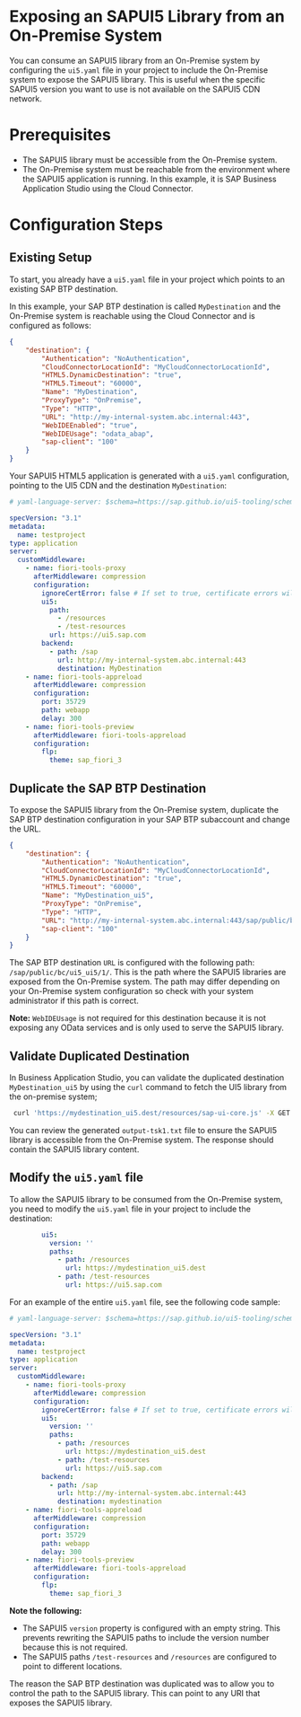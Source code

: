 # Exposing an SAPUI5 Library from an On-Premise System

You can consume an SAPUI5 library from an On-Premise system by configuring the `ui5.yaml` file in your project to include the On-Premise system to expose the SAPUI5 library. This is useful when the specific SAPUI5 version you want to use is not available on the SAPUI5 CDN network. 


# Prerequisites
- The SAPUI5 library must be accessible from the On-Premise system.
- The On-Premise system must be reachable from the environment where the SAPUI5 application is running. In this example, it is SAP Business Application Studio using the Cloud Connector.

# Configuration Steps

## Existing Setup

To start, you already have a `ui5.yaml` file in your project which points to an existing SAP BTP destination.

In this example, your SAP BTP destination is called `MyDestination` and the On-Premise system is reachable using the Cloud Connector and is configured as follows:

```JSON
{
    "destination": {
        "Authentication": "NoAuthentication",
        "CloudConnectorLocationId": "MyCloudConnectorLocationId",
        "HTML5.DynamicDestination": "true",
        "HTML5.Timeout": "60000",
        "Name": "MyDestination",
        "ProxyType": "OnPremise",
        "Type": "HTTP",
        "URL": "http://my-internal-system.abc.internal:443",
        "WebIDEEnabled": "true",
        "WebIDEUsage": "odata_abap",
        "sap-client": "100"
    }
}
```

Your SAPUI5 HTML5 application is generated with a `ui5.yaml` configuration, pointing to the UI5 CDN and the destination `MyDestination`:

```yaml
# yaml-language-server: $schema=https://sap.github.io/ui5-tooling/schema/ui5.yaml.json

specVersion: "3.1"
metadata:
  name: testproject
type: application
server:
  customMiddleware:
    - name: fiori-tools-proxy
      afterMiddleware: compression
      configuration:
        ignoreCertError: false # If set to true, certificate errors will be ignored and self-signed certificates will be accepted.
        ui5:
          path:
            - /resources
            - /test-resources
          url: https://ui5.sap.com           
        backend:
          - path: /sap
            url: http://my-internal-system.abc.internal:443
            destination: MyDestination
    - name: fiori-tools-appreload
      afterMiddleware: compression
      configuration:
        port: 35729
        path: webapp
        delay: 300
    - name: fiori-tools-preview
      afterMiddleware: fiori-tools-appreload
      configuration:
        flp:
          theme: sap_fiori_3
```

## Duplicate the SAP BTP Destination

To expose the SAPUI5 library from the On-Premise system, duplicate the SAP BTP destination configuration in your SAP BTP subaccount and change the URL.

```JSON
{
    "destination": {
        "Authentication": "NoAuthentication",
        "CloudConnectorLocationId": "MyCloudConnectorLocationId",
        "HTML5.DynamicDestination": "true",
        "HTML5.Timeout": "60000",
        "Name": "MyDestination_ui5",
        "ProxyType": "OnPremise",
        "Type": "HTTP",
        "URL": "http://my-internal-system.abc.internal:443/sap/public/bc/ui5_ui5/1/",       
        "sap-client": "100"
    }
}
```

The SAP BTP destination `URL` is configured with the following path: `/sap/public/bc/ui5_ui5/1/`. This is the path where the SAPUI5 libraries are exposed from the On-Premise system. The path may differ depending on your On-Premise system configuration so check with your system administrator if this path is correct.

**Note:** `WebIDEUsage` is not required for this destination because it is not exposing any OData services and is only used to serve the SAPUI5 library.

## Validate Duplicated Destination

In Business Application Studio, you can validate the duplicated destination `MyDestination_ui5` by using the `curl` command to fetch the UI5 library from the on-premise system;

```bash
 curl 'https://mydestination_ui5.dest/resources/sap-ui-core.js' -X GET -i -H 'X-Csrf-Token: fetch' > output-tsk1.txt
```

You can review the generated `output-tsk1.txt` file to ensure the SAPUI5 library is accessible from the On-Premise system. The response should contain the SAPUI5 library content.

## Modify the `ui5.yaml` file

To allow the SAPUI5 library to be consumed from the On-Premise system, you need to modify the `ui5.yaml` file in your project to include the destination:

```yaml
        ui5:
          version: ''
          paths:
            - path: /resources
              url: https://mydestination_ui5.dest
            - path: /test-resources
              url: https://ui5.sap.com    
```

For an example of the entire `ui5.yaml` file, see the following code sample:

```yaml
# yaml-language-server: $schema=https://sap.github.io/ui5-tooling/schema/ui5.yaml.json

specVersion: "3.1"
metadata:
  name: testproject
type: application
server:
  customMiddleware:
    - name: fiori-tools-proxy
      afterMiddleware: compression
      configuration:
        ignoreCertError: false # If set to true, certificate errors will be ignored and self-signed certificates will be accepted.
        ui5:
          version: ''
          paths:
            - path: /resources          
              url: https://mydestination_ui5.dest                    
            - path: /test-resources
              url: https://ui5.sap.com                
        backend:
          - path: /sap
            url: http://my-internal-system.abc.internal:443
            destination: mydestination
    - name: fiori-tools-appreload
      afterMiddleware: compression
      configuration:
        port: 35729
        path: webapp
        delay: 300
    - name: fiori-tools-preview
      afterMiddleware: fiori-tools-appreload
      configuration:
        flp:
          theme: sap_fiori_3
```

**Note the following:**
- The SAPUI5 `version` property is configured with an empty string. This prevents rewriting the SAPUI5 paths to include the version number because this is not required.
- The SAPUI5 paths `/test-resources` and `/resources` are configured to point to different locations.

The reason the SAP BTP destination was duplicated was to allow you to control the path to the SAPUI5 library. This can point to any URI that exposes the SAPUI5 library.
